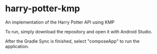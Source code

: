 # harry-potter-kmp
An implementation of the Harry Potter API using KMP

To run, simply download the repository and open it with Android Studio.

After the Gradle Sync is finished, select "composeApp" to run the application.
